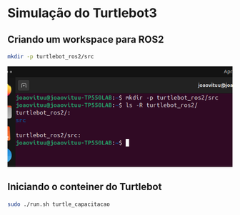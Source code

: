 # Simulação do Turtlebot3

## Criando um workspace para ROS2
```bash
mkdir -p turtlebot_ros2/src
```

![Workspace Turtlebot](../Simulacao/images/Workspace.png)

## Iniciando o conteiner do Turtlebot

```bash
sudo ./run.sh turtle_capacitacao
```

